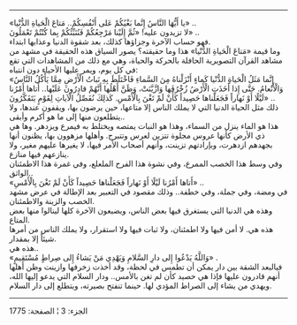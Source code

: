 ------------------------------------------------------------------------

«يا أَيُّهَا النَّاسُ إِنَّما بَغْيُكُمْ عَلى أَنْفُسِكُمْ.. مَتاعَ الْحَياةِ الدُّنْيا» ..  
لا تزيدون عليه! «ثُمَّ إِلَيْنا مَرْجِعُكُمْ فَنُنَبِّئُكُمْ بِما كُنْتُمْ تَعْمَلُونَ» ..  
فهو حساب الآخرة وجزاؤها كذلك، بعد شقوة الدنيا وعذابها ابتداء.  
وما قيمة «مَتاعَ الْحَياةِ الدُّنْيا» هذا وما حقيقته؟ يصور السياق هذه الحقيقة في
مشهد من مشاهد القرآن التصويرية الحافلة بالحركة والحياة، وهي مع ذلك من
المشاهدات التي تقع في كل يوم، ويمر عليها الأحياء دون انتباه:  
«إِنَّما مَثَلُ الْحَياةِ الدُّنْيا كَماءٍ أَنْزَلْناهُ مِنَ السَّماءِ فَاخْتَلَطَ بِهِ نَباتُ الْأَرْضِ مِمَّا
يَأْكُلُ النَّاسُ وَالْأَنْعامُ. حَتَّى إِذا أَخَذَتِ الْأَرْضُ زُخْرُفَها وَازَّيَّنَتْ، وَظَنَّ أَهْلُها أَنَّهُمْ
قادِرُونَ عَلَيْها.. أَتاها أَمْرُنا لَيْلًا أَوْ نَهاراً فَجَعَلْناها حَصِيداً كَأَنْ لَمْ تَغْنَ
بِالْأَمْسِ. كَذلِكَ نُفَصِّلُ الْآياتِ لِقَوْمٍ يَتَفَكَّرُونَ» ..  
ذلك مثل الحياة الدنيا التي لا يملك الناس إلا متاعها، حين يرضون بها،
ويقفون عندها، ولا يتطلعون منها إلى ما هو أكرم وأبقى..  
هذا هو الماء ينزل من السماء، وهذا هو النبات يمتصه ويختلط به فيمرع
ويزدهر. وها هي ذي الأرض كأنها عروس مجلوة تتزين لعرس وتتبرج. وأهلها
مزهوون بها، يظنون أنها بجهدهم ازدهرت، وبإرادتهم تزينت، وأنهم أصحاب الأمر
فيها، لا يغيرها عليهم مغير، ولا ينازعهم فيها منازع.  
وفي وسط هذا الخصب الممرع، وفي نشوة هذا الفرح الملعلع، وفي غمرة هذا
الاطمئنان الواثق..  
«أَتاها أَمْرُنا لَيْلًا أَوْ نَهاراً فَجَعَلْناها حَصِيداً كَأَنْ لَمْ تَغْنَ بِالْأَمْسِ» ..  
في ومضة، وفي جملة، وفي خطفة.. وذلك مقصود في التعبير بعد الإطالة في عرض
مشهد الخصب والزينة والاطمئنان.  
وهذه هي الدنيا التي يستغرق فيها بعض الناس، ويضيعون الآخرة كلها لينالوا
منها بعض المتاع.  
هذه هي. لا أمن فيها ولا اطمئنان، ولا ثبات فيها ولا استقرار، ولا يملك
الناس من أمرها شيئاً إلا بمقدار.  
هذه هي..  
«وَاللَّهُ يَدْعُوا إِلى دارِ السَّلامِ وَيَهْدِي مَنْ يَشاءُ إِلى صِراطٍ مُسْتَقِيمٍ» .  
فيالبعد الشقة بين دار يمكن أن تطمس في لحظة، وقد أخذت زخرفها وازينت وظن
أهلها أنهم قادرون عليها فإذا هي حصيد كأن لم تغن بالأمس.. ودار السلام
التي يدعو إليها الله، ويهدي من يشاء إلى الصراط المؤدي لها. حينما تنفتح
بصيرته، ويتطلع إلى دار السلام.

------------------------------------------------------------------------

الجزء: 3 ¦ الصفحة: 1775
